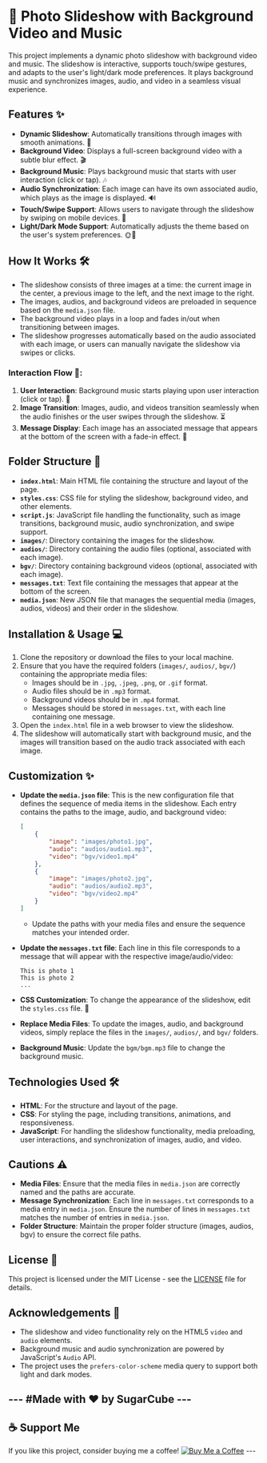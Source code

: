 # 📸 **Photo Slideshow with Background Video and Music**

This project implements a dynamic photo slideshow with background video and music. The slideshow is interactive, supports touch/swipe gestures, and adapts to the user's light/dark mode preferences. It plays background music and synchronizes images, audio, and video in a seamless visual experience.

## Features ✨
- **Dynamic Slideshow**: Automatically transitions through images with smooth animations. 🎥
- **Background Video**: Displays a full-screen background video with a subtle blur effect. 🎬
- **Background Music**: Plays background music that starts with user interaction (click or tap). 🎶
- **Audio Synchronization**: Each image can have its own associated audio, which plays as the image is displayed. 🔊
- **Touch/Swipe Support**: Allows users to navigate through the slideshow by swiping on mobile devices. 📱
- **Light/Dark Mode Support**: Automatically adjusts the theme based on the user's system preferences. 🌞🌙

## How It Works 🛠️
- The slideshow consists of three images at a time: the current image in the center, a previous image to the left, and the next image to the right.
- The images, audios, and background videos are preloaded in sequence based on the `media.json` file.
- The background video plays in a loop and fades in/out when transitioning between images.
- The slideshow progresses automatically based on the audio associated with each image, or users can manually navigate the slideshow via swipes or clicks.

### Interaction Flow 🔄:
1. **User Interaction**: Background music starts playing upon user interaction (click or tap). 🎵
2. **Image Transition**: Images, audio, and videos transition seamlessly when the audio finishes or the user swipes through the slideshow. ⏳
3. **Message Display**: Each image has an associated message that appears at the bottom of the screen with a fade-in effect. 💬

## Folder Structure 📂
- **`index.html`**: Main HTML file containing the structure and layout of the page.
- **`styles.css`**: CSS file for styling the slideshow, background video, and other elements.
- **`script.js`**: JavaScript file handling the functionality, such as image transitions, background music, audio synchronization, and swipe support.
- **`images/`**: Directory containing the images for the slideshow.
- **`audios/`**: Directory containing the audio files (optional, associated with each image).
- **`bgv/`**: Directory containing background videos (optional, associated with each image).
- **`messages.txt`**: Text file containing the messages that appear at the bottom of the screen.
- **`media.json`**: New JSON file that manages the sequential media (images, audios, videos) and their order in the slideshow.

## Installation & Usage 💻

1. Clone the repository or download the files to your local machine.
2. Ensure that you have the required folders (`images/`, `audios/`, `bgv/`) containing the appropriate media files:
   - Images should be in `.jpg`, `.jpeg`, `.png`, or `.gif` format.
   - Audio files should be in `.mp3` format.
   - Background videos should be in `.mp4` format.
   - Messages should be stored in `messages.txt`, with each line containing one message.
3. Open the `index.html` file in a web browser to view the slideshow.
4. The slideshow will automatically start with background music, and the images will transition based on the audio track associated with each image.

## Customization ✨
- **Update the `media.json` file**: This is the new configuration file that defines the sequence of media items in the slideshow. Each entry contains the paths to the image, audio, and background video:
    ```json
    [
        {
            "image": "images/photo1.jpg",
            "audio": "audios/audio1.mp3",
            "video": "bgv/video1.mp4"
        },
        {
            "image": "images/photo2.jpg",
            "audio": "audios/audio2.mp3",
            "video": "bgv/video2.mp4"
        }
    ]
    ```
    - Update the paths with your media files and ensure the sequence matches your intended order.
  
- **Update the `messages.txt` file**: Each line in this file corresponds to a message that will appear with the respective image/audio/video:
    ```
    This is photo 1
    This is photo 2
    ...
    ```

- **CSS Customization**: To change the appearance of the slideshow, edit the `styles.css` file. 🎨
- **Replace Media Files**: To update the images, audio, and background videos, simply replace the files in the `images/`, `audios/`, and `bgv/` folders.
- **Background Music**: Update the `bgm/bgm.mp3` file to change the background music.

## Technologies Used 🛠️
- **HTML**: For the structure and layout of the page.
- **CSS**: For styling the page, including transitions, animations, and responsiveness.
- **JavaScript**: For handling the slideshow functionality, media preloading, user interactions, and synchronization of images, audio, and video.

## Cautions ⚠️
- **Media Files**: Ensure that the media files in `media.json` are correctly named and the paths are accurate.
- **Message Synchronization**: Each line in `messages.txt` corresponds to a media entry in `media.json`. Ensure the number of lines in `messages.txt` matches the number of entries in `media.json`.
- **Folder Structure**: Maintain the proper folder structure (images, audios, bgv) to ensure the correct file paths.

## License 📝
This project is licensed under the MIT License - see the [LICENSE](LICENSE) file for details.

## Acknowledgements 🙏
- The slideshow and video functionality rely on the HTML5 `video` and `audio` elements.
- Background music and audio synchronization are powered by JavaScript's `Audio` API.
- The project uses the `prefers-color-scheme` media query to support both light and dark modes.


---                                         #Made with ❤️ by SugarCube                   ---
---
## ☕ Support Me
If you like this project, consider buying me
 a coffee!
[![Buy Me a Coffee](https://img.shields.io/badge/Buy%20Me%20a%20Coffee-Support%20Me-orange?style=flat-square&logo=buy-me-a-coffee)](https://www.buymeacoffee.com/sugarcube08)   ---
